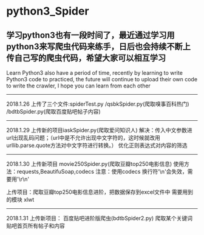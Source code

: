 # python3_Spider
学习python3也有一段时间了，最近通过学习用python3来写爬虫代码来练手，日后也会持续不断上传自己写的爬虫代码，希望大家可以相互学习
-----------------------

Learn Python3 also have a period of time, recently by learning to write Python3 code to practiced, the future will continue to upload their own code to write the crawler, I hope you can learn from each other



--------------
2018.1.26
上传了三个文件:spiderTest.py  /qsbkSpider.py(爬取嗅事百科热门) /bdtbSpider.py(爬取百度贴吧帖子内容)


-------------------
2018.1.29
上传新的项目iaskSpider.py(爬取爱问知识人)
解决：传入中文参数进url出现乱码问题；（url中是不允许出现中文字符的，这时候就改用urllib.parse.quote方法对中文字符进行转换。）
      优化正则表达式对内容的筛选

-------------------------
2018.1.30
上传新项目 movie250Spider.py(爬取豆瓣top250电影信息)
使用方法：requests,BeautifuSoap,codecs
注意：使用codecs 换行符'\n'会失效，需要用'\r\n'

上传项目：爬取豆瓣top250电影信息进阶，把数据保存到excel文件中
需要用到的模块 xlwt

--------------------------------
2018.1.31
上传新项目： 百度贴吧进阶版爬虫(bdtbSpider2.py) 爬取某个关键词贴吧首页所有帖子和内容
